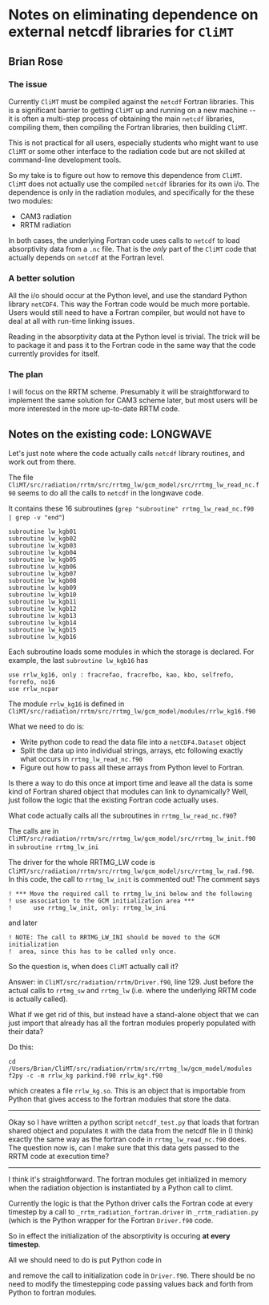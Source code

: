 # Notes on eliminating dependence on external netcdf libraries for `CliMT`

## Brian Rose

### The issue

Currently `CliMT` must be compiled against the `netcdf` Fortran libraries. This is a significant barrier to getting `CliMT` up and running on a new machine -- it is often a multi-step process of obtaining the main `netcdf` libraries, compiling them, then compiling the Fortran libraries, then building `CliMT`. 

This is not practical for all users, especially students who might want to use `CliMT` or some other interface to the radiation code but are not skilled at command-line development tools.

So my take is to figure out how to remove this dependence from `CliMT`. `CliMT` does not actually use the compiled `netcdf` libraries for its own i/o. The dependence is only in the radiation modules, and specifically for the these two modules:

- CAM3 radiation
- RRTM radiation

In both cases, the underlying Fortran code uses calls to `netcdf` to load absorptivity data from a `.nc` file. That is the *only* part of the `CliMT` code that actually depends on `netcdf` at the Fortran level. 

### A better solution

All the i/o should occur at the Python level, and use the standard Python library `netCDF4`. This way the Fortran code would be much more portable. Users would still need to have a Fortran compiler, but would not have to deal at all with run-time linking issues.

Reading in the absorptivity data at the Python level is trivial. The trick will be to package it and pass it to the Fortran code in the same way that the code currently provides for itself.

### The plan

I will focus on the RRTM scheme. Presumably it will be straightforward to implement the same solution for CAM3 scheme later, but most users will be more interested in the more up-to-date RRTM code.

## Notes on the existing code: LONGWAVE

Let's just note where the code actually calls `netcdf` library routines, and work out from there.

The file `CliMT/src/radiation/rrtm/src/rrtmg_lw/gcm_model/src/rrtmg_lw_read_nc.f90`
seems to do all the calls to `netcdf` in the longwave code.

It contains these 16 subroutines (`grep "subroutine" rrtmg_lw_read_nc.f90 | grep -v "end"`)

```
subroutine lw_kgb01
subroutine lw_kgb02
subroutine lw_kgb03
subroutine lw_kgb04
subroutine lw_kgb05
subroutine lw_kgb06
subroutine lw_kgb07
subroutine lw_kgb08
subroutine lw_kgb09
subroutine lw_kgb10
subroutine lw_kgb11
subroutine lw_kgb12
subroutine lw_kgb13
subroutine lw_kgb14
subroutine lw_kgb15
subroutine lw_kgb16
```

Each subroutine loads some modules in which the storage is declared. For example, the last `subroutine lw_kgb16` has

```
use rrlw_kg16, only : fracrefao, fracrefbo, kao, kbo, selfrefo, forrefo, no16
use rrlw_ncpar
```

The module ``rrlw_kg16`` is defined in `CliMT/src/radiation/rrtm/src/rrtmg_lw/gcm_model/modules/rrlw_kg16.f90`

What we need to do is:

- Write python code to read the data file into a `netCDF4.Dataset` object
- Split the data up into individual strings, arrays, etc following exactly what occurs in `rrtmg_lw_read_nc.f90`
- Figure out how to pass all these arrays from Python level to Fortran.

Is there a way to do this once at import time and leave all the data is some kind of Fortran shared object that modules can link to dynamically? Well, just follow the logic that the existing Fortran code actually uses.

What code actually calls all the subroutines in `rrtmg_lw_read_nc.f90`?

The calls are in `CliMT/src/radiation/rrtm/src/rrtmg_lw/gcm_model/src/rrtmg_lw_init.f90` in `subroutine rrtmg_lw_ini`

The driver for the whole RRTMG_LW code is `CliMT/src/radiation/rrtm/src/rrtmg_lw/gcm_model/src/rrtmg_lw_rad.f90`. In this code, the call to `rrtmg_lw_init` is commented out! The comment says

```
! *** Move the required call to rrtmg_lw_ini below and the following 
! use association to the GCM initialization area ***
!      use rrtmg_lw_init, only: rrtmg_lw_ini
```
and later

```
! NOTE: The call to RRTMG_LW_INI should be moved to the GCM initialization
!  area, since this has to be called only once. 
```

So the question is, when does `CliMT` actually call it?

Answer: in `CliMT/src/radiation/rrtm/Driver.f90`, line 129. Just before the actual calls to `rrtmg_sw` and `rrtmg_lw` (i.e. where the underlying RRTM code is actually called).

What if we get rid of this, but instead have a stand-alone object that we can just import that already has all the fortran modules properly populated with their data?

Do this:

```
cd /Users/Brian/CliMT/src/radiation/rrtm/src/rrtmg_lw/gcm_model/modules
f2py -c -m rrlw_kg parkind.f90 rrlw_kg*.f90
```
which creates a file `rrlw_kg.so`. This is an object that is importable from Python that gives access to the fortran modules that store the data.

_______________

Okay so I have written a python script `netcdf_test.py` that loads that fortran shared object and populates it with the data from the netcdf file in (I think) exactly the same way as the fortran code in `rrtmg_lw_read_nc.f90` does.  The question now is, can I make sure that this data gets passed to the RRTM code at execution time?

------------------

I think it's straightforward. The fortran modules get initialized in memory when the radiation objection is instantiated by a Python call to climt.

Currently the logic is that the Python driver calls the Fortran code at every timestep by a call to `_rrtm_radiation_fortran.driver` in `_rrtm_radiation.py` (which is the Python wrapper for the Fortran `Driver.f90` code.

So in effect the initialization of the absorptivity is occuring **at every timestep**. 

All we should need to do is put Python code in 

and remove the call to initialization code in `Driver.f90`. There should be no need to modify the timestepping code passing values back and forth from Python to fortran modules.
